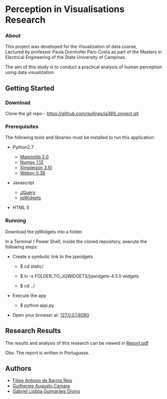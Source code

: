 # Perception in Visualisations Research

### About
This project was developed for the Visualization of data course,  
Lectured by professor Paula Dornhofer Paro Costa as part of the 
Masters in Electrical Engineering of the State University of Campinas.


The aim of this study is to conduct a practical analysis 
of human perception using data visualization

## Getting Started

### Download
Clone the git repo - https://github.com/guilines/ia369_project.git

### Prerequisites
The following tools and libraries must be installed to run this application:

* Python2.7
    * [Matplotlib 2.0](https://matplotlib.org)
    * [Numpy 1.12](http://www.numpy.org)
    * [Simplejson 3.10](https://pypi.python.org/pypi/simplejson/)
    * [Webpy 0.38](http://webpy.org)
    
* Javascript
    * [JQuery](https://jquery.com)
    * [jqWidgets](http://www.jqwidgets.com)

* HTML 5

### Running
Download the jqWidgets into a folder. 

In a Terminal / Power Shell, inside the cloned repository, execute the following steps:
* Create a symbolic link to the jqwidgets
    * $ cd static/

    * $ ln -s FOLDER_TO_JQWIDGETS/jqwidgets-4.5.0 widgets

    * $ cd ../
* Execute the app
    * $ python app.py

* Open your browser at: [127.0.0.1:8080](127.0.0.1:8080)


## Research Results
The results and analysis of this research can be viewed in 
[Report.pdf](https://github.com/guilines/ia369_project/blob/master/Report.pdf)

Obs: The report is written in Portuguese.

## Authors
* [Filipe Antonio de Barros Reis](https://github.com/fireis)
* [Guilherme Augusto Camara](https://github.com/guilines)
* [Gabriel Lisbôa Guimarães Divino](https://github.com/isaacmaster)